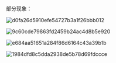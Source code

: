 部分现象：



![d0fa26d5910efe54727b3a1f26bbb012](https://github.com/user-attachments/assets/4d6ffa88-ca32-45e6-a813-debd787fe6ed)


![9c60cde79863fd2459b24ac4d8b5e920](https://github.com/user-attachments/assets/7be53133-d1bb-4f68-a75b-8ad3fb1a0454)


![e684aa51651a284f86d6164c43a39b1b](https://github.com/user-attachments/assets/052371d5-436d-4166-9067-ceff17804c02)


![1984dfd8c5dda2938de5b78d69fdccce](https://github.com/user-attachments/assets/758858d5-23b2-419d-aa73-d434c59c3d0c)

